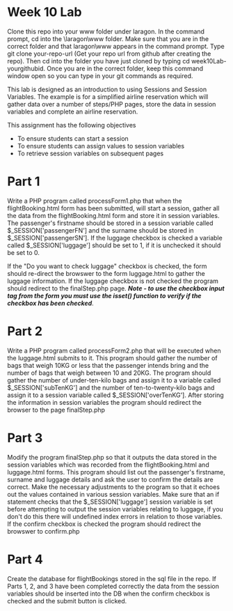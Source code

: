 # Week 10 Lab

Clone this repo into your www folder under laragon. In the command prompt, cd into the \laragon\www folder. Make sure that you are in the correct folder and that laragon\www appears in the command prompt. Type git clone your-repo-url (Get your repo url from github after creating the repo). Then cd into the folder you have just cloned by typing cd week10Lab-yourgithubid. Once you are in the correct folder, keep this command window open so you can type in your git commands as required.

This lab is designed as an introduction to using Sessions and Session Variables. The example is for a simplified airline reservation which will gather data over a number of steps/PHP pages, store the data in session variables and complete an airline reservation.

This assignment has the following objectives
- To ensure students can start a session
- To ensure students can assign values to session variables
- To retrieve session variables on subsequent pages

# Part 1

Write a PHP program called processForm1.php that when the flightBooking.html form has been submitted, will start a session, gather all the data from the flightBooking.html form and store it in session variables. The passenger's firstname should be stored in a session variable called $_SESSION['passengerFN'] and the surname should be stored in $_SESSION['passengerSN']. If the luggage checkbox is checked a variable called $_SESSION['luggage'] should be set to 1, if it is unchecked it should be set to 0.

If the "Do you want to check luggage" checkbox is checked, the form should re-direct the browswer to the form luggage.html to gather the luggage information. If the luggage checkbox is not checked the program should redirect to the finalStep.php page. ***Note - to use the checkbox input tag from the form you must use the isset() function to verify if the checkbox has been checked***.

# Part 2

Write a PHP program called processForm2.php that will be executed when the luggage.html submits to it. This program should gather the number of bags that weigh 10KG or less that the passenger intends bring and the number of bags that weigh between 10 and 20KG. The program should gather the number of under-ten-kilo bags and assign it to a variable called $_SESSION['subTenKG'] and the number of ten-to-twenty-kilo bags and assign it to a session variable called $_SESSION['overTenKG']. After storing the information in session variables the program should redirect the browser to the page finalStep.php

# Part 3

Modify the program finalStep.php so that it outputs the data stored in the session variables which was recorded from the flightBooking.html and luggage.html forms. This program should list out the passenger's firstname, surname and luggage details and ask the user to confirm the details are correct. Make the necessary adjustments to the program so that it echoes out the values contained in various session variables. Make sure that an if statement checks that the $_SESSION['luggage'] session variable is set before attempting to output the session variables relating to luggage, if you don't do this there will undefined index errors in relation to those variables. If the confirm checkbox is checked the program should redirect the browswer to confirm.php

# Part 4

Create the database for flightBookings stored in the sql file in the repo. If Parts 1, 2, and 3 have been completed correctly the data from the session variables should be inserted into the DB when the confirm checkbox is checked and the submit button is clicked.



